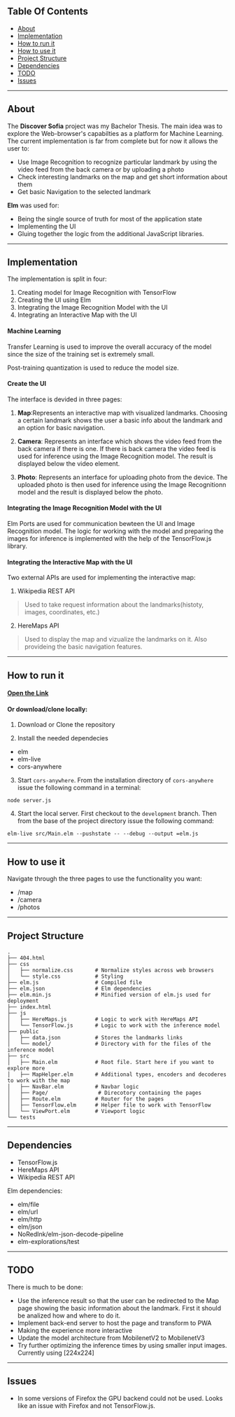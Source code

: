 ## Table Of Contents
 
* [About](#about)
* [Implementation](#implementation)
* [How to run it](#how-to-run-it)
* [How to use it](#how-to-use-it)
* [Project Structure](#project-structure)
* [Dependencies](#dependencies)
* [TODO](#todo)
* [Issues](#issues)

***

## About

The **Discover Sofia** project was my Bachelor Thesis. The main idea was to 
explore the Web-browser's capabilties as a platform for Machine Learning. 
The current implementation is far from complete but for now it allows the user to:

- Use Image Recognition to recognize particular landmark by using the 
video feed from the back camera or by uploading a photo
- Check interesting landmarks on the map and get short information about them
- Get basic Navigation to the selected landmark

**Elm** was used for:
- Being the single source of truth for most of the application state
- Implementing the UI
- Gluing together the logic from the additional JavaScript libraries.

*** 

## Implementation

The implementation is split in four:

1. Creating model for Image Recognition with TensorFlow
2. Creating the UI using Elm
3. Integrating the Image Recognition Model with the UI
4. Integrating an Interactive Map with the UI

#### Machine Learning

Transfer Learning is used to improve the overall accuracy of the 
model since the size of the training set is extremely small.

Post-training quantization is used to reduce the model size. 

#### Create the UI

The interface is devided in three pages:

1) **Map**:Represents an interactive map with visualized landmarks. 
Choosing a certain landmark shows the user a basic info about the landmark 
and an option for basic navigation. 

2) **Camera**: Represents an interface which shows the video feed from the 
back camera if there is one. If there is back camera the video feed is used 
for inference using the Image Recognition model. The result is displayed below the video element.

3) **Photo**: Represents an interface for uploading photo from the device.
 The uploaded photo is then used for inference using the Image Recognitionn 
 model and the result is displayed below the photo.

#### Integrating the Image Recognition Model with the UI

Elm Ports are used for communication bewteen the UI and Image Recognition model. 
The logic for working with the model and preparing the images for inference is
 implemented with the help of the TensorFlow.js library.
 
#### Integrating the Interactive Map with the UI

Two external APIs are used for implementing the interactive map:

1) Wikipedia REST API

> Used to take request information about the landmarks(histoty, images, coordinates, etc.) 

2) HereMaps API

> Used to display the map and vizualize the landmarks on it. 
Also provideing the basic navigation features.

***

## How to run it

#### [Open the Link](https://andyfv.github.io/discover-sofia/)

#### Or download/clone locally:

1) Download or Clone the repository

2) Install the needed dependecies
* elm 
* elm-live
* cors-anywhere

3) Start `cors-anywhere`. From the installation directory of `cors-anywhere` issue the 
following command in a terminal:
    
```node server.js```

4) Start the local server. First checkout to the `development` branch. Then from the 
base of the project directory issue the following command:

```elm-live src/Main.elm --pushstate -- --debug --output =elm.js```

***

## How to use it

Navigate through the three pages to use the functionality you want:

* /map
* /camera
* /photos 

***

## Project Structure

    .
    ├── 404.html
    ├── css
    │   ├── normalize.css       # Normalize styles across web browsers
    │   └── style.css           # Styling
    ├── elm.js                  # Compiled file
    ├── elm.json                # Elm dependencies
    ├── elm.min.js              # Minified version of elm.js used for deployment
    ├── index.html              
    ├── js              
    │   ├── HereMaps.js         # Logic to work with HereMaps API
    │   └── TensorFlow.js       # Logic to work with the inference model
    ├── public
    │   ├── data.json           # Stores the landmarks links 
    │   └── model/              # Directory with for the files of the inference model
    ├── src     
    │   ├── Main.elm            # Root file. Start here if you want to explore more
    │   ├── MapHelper.elm       # Additional types, encoders and decoderes to work with the map
    │   ├── NavBar.elm          # Navbar logic
    │   ├── Page/                # Direcotory containing the pages
    │   ├── Route.elm           # Router for the pages
    │   ├── TensorFlow.elm      # Helper file to work with TensorFlow
    │   └── ViewPort.elm        # Viewport logic
    └── tests                   


***

## Dependencies

* TensorFlow.js
* HereMaps API
* Wikipedia REST API

Elm dependencies:

* elm/file
* elm/url
* elm/http
* elm/json
* NoRedInk/elm-json-decode-pipeline
* elm-explorations/test

***

## TODO

There is much to be done: 

* Use the inference result so that the user can be redirected to the Map page
 showing the basic information about the landmark. First it should be analized how and where to do it.
* Implement back-end server to host the page and transform to PWA
* Making the experience more interactive
* Update the model architecture from MobilenetV2 to MobilenetV3
* Try further optimizing the inference times by using smaller input images. 
Currently using [224x224]

***

## Issues

* In some versions of Firefox the GPU backend could not be used. Looks like an issue 
with Firefox and not TensorFlow.js.